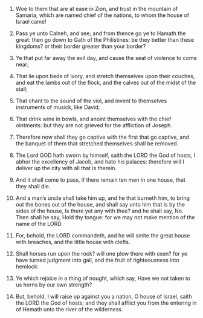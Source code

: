 1. Woe to them that are at ease in Zion, and trust in the mountain of
Samaria, which are named chief of the nations, to whom the house of
Israel came!

2. Pass ye unto Calneh, and see; and from thence go ye
to Hamath the great: then go down to Gath of the Philistines: be they
better than these kingdoms? or their border greater than your border?

3. Ye that put far away the evil day, and cause the seat of violence
to come near;

4. That lie upon beds of ivory, and stretch themselves
upon their couches, and eat the lambs out of the flock, and the calves
out of the midst of the stall;

5. That chant to the sound of the
viol, and invent to themselves instruments of musick, like David;

6. That drink wine in bowls, and anoint themselves with the chief
ointments: but they are not grieved for the affliction of Joseph.

7. Therefore now shall they go captive with the first that go
captive, and the banquet of them that stretched themselves shall be
removed.

8. The Lord GOD hath sworn by himself, saith the LORD the God of
hosts, I abhor the excellency of Jacob, and hate his palaces:
therefore will I deliver up the city with all that is therein.

9. And it shall come to pass, if there remain ten men in one house,
that they shall die.

10. And a man’s uncle shall take him up, and he that burneth him, to
bring out the bones out of the house, and shall say unto him that is
by the sides of the house, Is there yet any with thee? and he shall
say, No. Then shall he say, Hold thy tongue: for we may not make
mention of the name of the LORD.

11. For, behold, the LORD commandeth, and he will smite the great
house with breaches, and the little house with clefts.

12. Shall horses run upon the rock? will one plow there with oxen?
for ye have turned judgment into gall, and the fruit of righteousness
into hemlock:

13. Ye which rejoice in a thing of nought, which say,
Have we not taken to us horns by our own strength?

14. But, behold,
I will raise up against you a nation, O house of Israel, saith the
LORD the God of hosts; and they shall afflict you from the entering in
of Hemath unto the river of the wilderness.